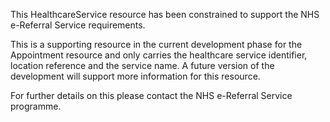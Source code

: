 This HealthcareService resource has been constrained to support the NHS e-Referral Service requirements.

This is a supporting resource in the current development phase for the Appointment resource and only carries the healthcare service identifier, location reference and the service name.  A future version of the development will support more information for this resource.

For further details on this please contact the NHS e-Referral Service programme.
